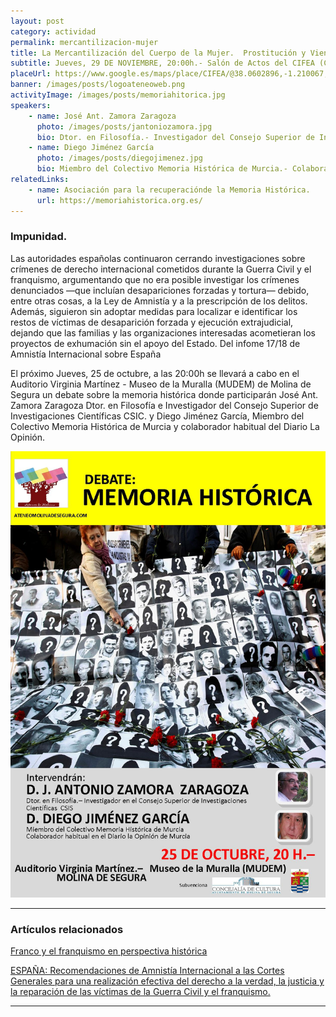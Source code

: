 ```yaml
---
layout: post
category: actividad
permalink: mercantilizacion-mujer
title: La Mercantilización del Cuerpo de la Mujer.  Prostitución y Vientres de Alquiler
subtitle: Jueves, 29 DE NOVIEMBRE, 20:00h.- Salón de Actos del CIFEA (Centro Integrado de Formación en Experiencias Agrarias).- Antigua Capacitación Agraria.- Molina de Segura
placeUrl: https://www.google.es/maps/place/CIFEA/@38.0602896,-1.210067,15z/data=!4m5!3m4!1s0x0:0x77735b81ea26418f!8m2!3d38.0602896!4d-1.210067
banner: /images/posts/logoateneoweb.png
activityImage: /images/posts/memoriahitorica.jpg
speakers: 
    - name: José Ant. Zamora Zaragoza
      photo: /images/posts/jantoniozamora.jpg
      bio: Dtor. en Filosofía.- Investigador del Consejo Superior de Investigaciones Científicas CSIC.
    - name: Diego Jiménez García
      photo: /images/posts/diegojimenez.jpg
      bio: Miembro del Colectivo Memoria Histórica de Murcia.- Colaborador habitual del Diario La Opinión.
relatedLinks: 
    - name: Asociación para la recuperaciónde la Memoria Histórica.
      url: https://memoriahistorica.org.es/
---
```


### Impunidad.

Las autoridades españolas continuaron cerrando investigaciones sobre crímenes de
derecho internacional cometidos durante la Guerra Civil y el franquismo, argumentando
que no era posible investigar los crímenes denunciados —que incluían desapariciones
forzadas y tortura— debido, entre otras cosas, a la Ley de Amnistía y a la
prescripción de los delitos. Además, siguieron sin adoptar medidas para localizar
e identificar los restos de víctimas de desaparición forzada y ejecución
extrajudicial, dejando que las familias y las organizaciones interesadas acometieran los
proyectos de exhumación sin el apoyo del Estado.
Del infome 17/18 de Amnistía Internacional sobre España

El próximo Jueves, 25 de octubre, a las 20:00h se llevará a cabo en el Auditorio Virginia Martínez - Museo de la Muralla (MUDEM) de Molina de Segura un debate sobre la memoria histórica donde participarán José Ant. Zamora Zaragoza
Dtor. en Filosofía e Investigador del Consejo Superior de Investigaciones Científicas CSIC. y Diego Jiménez García,
Miembro del Colectivo Memoria Histórica de Murcia y colaborador habitual del Diario La Opinión.

![cartel](/images/posts/memoriahitorica.jpg)

***

### Artículos relacionados

[Franco y el franquismo en perspectiva histórica](https://www.infolibre.es/noticias/tintalibre/2018/10/05/franco_franquismo_perspectiva_historica_87271_1042.html)

[ESPAÑA: Recomendaciones de Amnistía Internacional a las Cortes Generales para una realización efectiva del derecho a la verdad, la justicia y la reparación de las víctimas de la Guerra Civil y el franquismo.](https://doc.es.amnesty.org/ms-opac/doc?q=memoria+hist%C3%B3rica&start=3&rows=1&sort=fecha%20desc&fq=norm&fv=*&fo=and&fq=mssearch_mlt98&fv=gseg01&fo=and)
***

